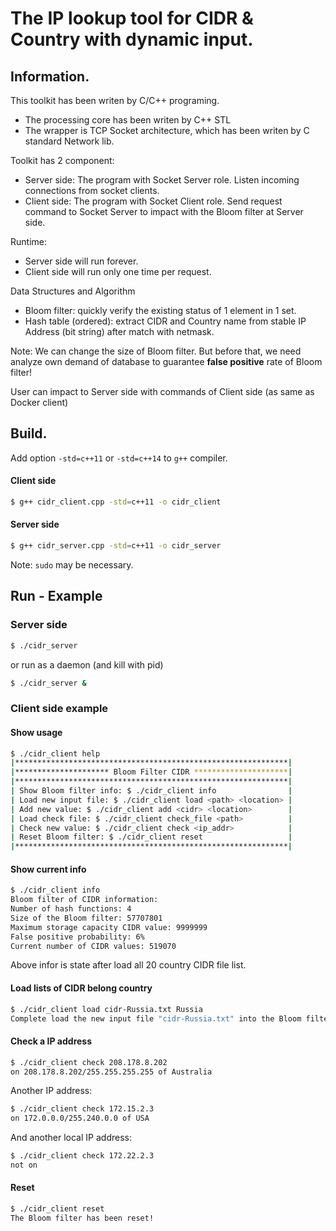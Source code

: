 # The IP lookup tool for CIDR & Country with dynamic input.

## Information.

This toolkit has been writen by C/C++ programing.
* The processing core has been writen by C++ STL
* The wrapper is TCP Socket architecture, which has been writen by C standard Network lib.

Toolkit has 2 component:
* Server side: The program with Socket Server role. Listen incoming connections from socket clients.
* Client side: The program with Socket Client role. Send request command to Socket Server to impact with the Bloom filter at Server side.

Runtime:
* Server side will run forever.
* Client side will run only one time per request.

Data Structures and Algorithm
* Bloom filter: quickly verify the existing status of 1 element in 1 set.
* Hash table (ordered): extract CIDR and Country name from stable IP Address (bit string) after match with netmask.

Note: We can change the size of Bloom filter. But before that, we need analyze own demand of database to guarantee **false positive** rate of Bloom filter!

User can impact to Server side with commands of Client side (as same as Docker client)

## Build.
Add option ```-std=c++11``` or ```-std=c++14``` to ```g++``` compiler.

#### Client side
```bash
$ g++ cidr_client.cpp -std=c++11 -o cidr_client
```

#### Server side
```bash
$ g++ cidr_server.cpp -std=c++11 -o cidr_server
```

Note: ```sudo``` may be necessary.

## Run - Example

### Server side
```bash
$ ./cidr_server
```

or run as a daemon (and kill with pid)
```bash
$ ./cidr_server &
```

### Client side example
#### Show usage
```bash
$ ./cidr_client help
|*************************************************************|
|********************* Bloom Filter CIDR *********************|
|*************************************************************|
| Show Bloom filter info: $ ./cidr_client info                |
| Load new input file: $ ./cidr_client load <path> <location> |
| Add new value: $ ./cidr_client add <cidr> <location>        |
| Load check file: $ ./cidr_client check_file <path>          |
| Check new value: $ ./cidr_client check <ip_addr>            |
| Reset Bloom filter: $ ./cidr_client reset                   |
|*************************************************************|
```
#### Show current info
```bash
$ ./cidr_client info
Bloom filter of CIDR information:
Number of hash functions: 4
Size of the Bloom filter: 57707801
Maximum storage capacity CIDR value: 9999999
False positive probability: 6%
Current number of CIDR values: 519070
```
Above infor is state after load all 20 country CIDR file list. 
#### Load lists of CIDR belong country
```bash
$ ./cidr_client load cidr-Russia.txt Russia
Complete load the new input file "cidr-Russia.txt" into the Bloom filter
```
#### Check a IP address
```bash
$ ./cidr_client check 208.178.8.202
on 208.178.8.202/255.255.255.255 of Australia
```
Another IP address:
```bash
$ ./cidr_client check 172.15.2.3
on 172.0.0.0/255.240.0.0 of USA
```
And another local IP address:
```bash
$ ./cidr_client check 172.22.2.3
not on
```

#### Reset
```bash
$ ./cidr_client reset
The Bloom filter has been reset!
```